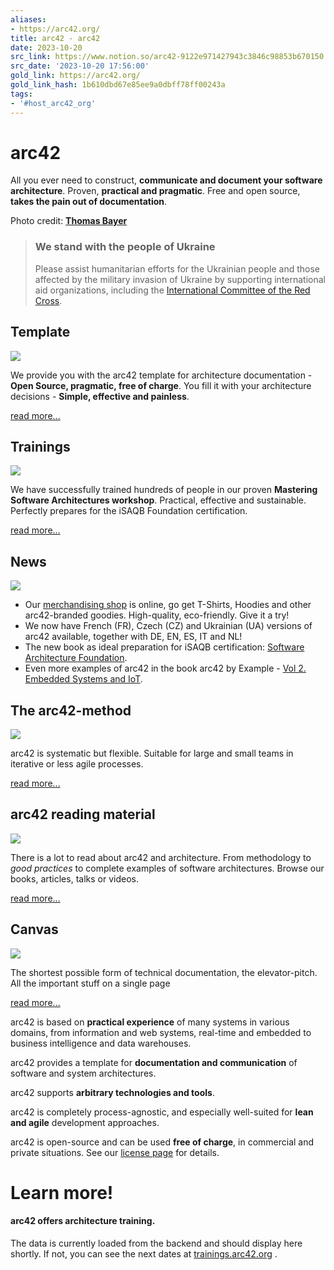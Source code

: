 ```yaml
---
aliases:
- https://arc42.org/
title: arc42 - arc42
date: 2023-10-20
src_link: https://www.notion.so/arc42-9122e971427943c3846c98853b670150
src_date: '2023-10-20 17:56:00'
gold_link: https://arc42.org/
gold_link_hash: 1b610dbd67e85ee9a0dbff78ff00243a
tags:
- '#host_arc42_org'
---
```




arc42
=====


All you ever need to construct, **communicate and document your software architecture**. Proven, **practical and pragmatic**. Free and open source, **takes the pain out of documentation**.




Photo credit: [**Thomas Bayer**](https://www.predic8.de/)





> ### We stand with the people of Ukraine
> 
> 
> Please assist humanitarian efforts for the Ukrainian people and those affected by the military invasion of Ukraine by supporting international aid organizations, including the [International Committee of the Red Cross](https://www.icrc.org/en).



Template
--------


![](/images/home/template.webp)


 We provide you with the arc42 template for architecture documentation - **Open Source, pragmatic, free of charge**. You fill it with your architecture decisions - **Simple, effective and painless**.


[read more...](/overview)




Trainings
---------


![](/images/home/training.webp)


 We have successfully trained hundreds of people in our proven **Mastering Software Architectures workshop**. Practical, effective and sustainable. Perfectly prepares for the iSAQB Foundation certification.


[read more...](/learn)



News
----


![](/images/home/t-shirt.webp)  



* Our [merchandising shop](https://arc42.myspreadshop.de) is online, go get T-Shirts, Hoodies and other arc42-branded goodies. High-quality, eco-friendly. Give it a try!
* We now have French (FR), Czech (CZ) and Ukrainian (UA) versions of arc42 available, together with DE, EN, ES, IT and NL!
* The new book as ideal preparation for iSAQB certification: [Software Architecture Foundation](/books#software-architecture-foundation-cpsa-f-exam-preparation).
* Even more examples of arc42 in the book arc42 by Example - [Vol 2. Embedded Systems and IoT](/books#arc42-by-example-vol2).


The arc42-method
----------------


![](/images/home/method.webp)


 arc42 is systematic but flexible. Suitable for large and small teams in iterative or less agile processes.


[read more...](/method)



arc42 reading material
----------------------


![](/images/home/publikationen.webp)


 There is a lot to read about arc42 and architecture. From methodology to *good practices* to complete examples of software architectures. Browse our books, articles, talks or videos.


[read more...](/more)




Canvas
------


![](/images/home/canvas-overview-850.webp)


 The shortest possible form of technical documentation, the elevator-pitch. All the important stuff on a single page


[read more...](/canvas)



arc42 is based on **practical experience** of many systems in various domains,
from information and web systems, real-time and embedded to business intelligence
and data warehouses.


arc42 provides a template for **documentation and communication** of software and system
architectures.


arc42 supports **arbitrary technologies and tools**.


arc42 is completely process-agnostic, and especially
well-suited for **lean and agile** development approaches.


arc42 is open-source and can be used **free of charge**, in commercial and
private situations.
See our [license page](/license) for details.


Learn more!
===========


#### arc42 offers architecture training.



 The data is currently loaded from the backend and should display here shortly.
 If not, you can see the next dates at
 [trainings.arc42.org](https://trainings.arc42.org) .